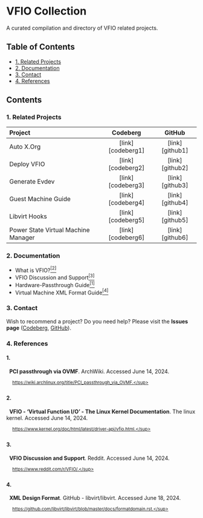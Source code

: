 # VFIO Collection
A curated compilation and directory of VFIO related projects.

## Table of Contents
- [1. Related Projects](#1-related-projects)
- [2. Documentation](#2-documentation)
- [3. Contact](#3-contact)
- [4. References](#4-references)

## Contents
### 1. Related Projects
| Project                             | Codeberg          | GitHub          |
| :---                                | :---:             | :---:           |
| Auto X.Org                          | [link][codeberg1] | [link][github1] |
| Deploy VFIO                         | [link][codeberg2] | [link][github2] |
| Generate Evdev                      | [link][codeberg3] | [link][github3] |
| Guest Machine Guide                 | [link][codeberg4] | [link][github4] |
| Libvirt Hooks                       | [link][codeberg5] | [link][github5] |
| Power State Virtual Machine Manager | [link][codeberg6] | [link][github6] |

[related-codeberg1]: https://codeberg.org/portellam/auto-xorg
[related-github1]:   https://github.com/portellam/auto-xorg
[related-codeberg2]: https://codeberg.org/portellam/deploy-VFIO
[related-github2]:   https://github.com/portellam/deploy-VFIO
[related-codeberg3]: https://codeberg.org/portellam/generate-evdev
[related-github3]:   https://github.com/portellam/generate-evdev
[related-codeberg4]: https://codeberg.org/portellam/guest-machine-guide
[related-github4]:   https://github.com/portellam/guest-machine-guide
[related-codeberg5]: https://codeberg.org/portellam/libvirt-hooks
[related-github5]:   https://github.com/portellam/libvirt-hooks
[related-codeberg6]: https://codeberg.org/portellam/powerstate-virtmanager
[related-github6]:   https://github.com/portellam/powerstate-virtmanager

### 2. Documentation
- What is VFIO?[<sup>[2]</sup>](#2)
- VFIO Discussion and Support[<sup>[3]</sup>](#3)
- Hardware-Passthrough Guide[<sup>[1]</sup>](#1)
- Virtual Machine XML Format Guide[<sup>[4]</sup>](#4)

### 3. Contact
Wish to recommend a project? Do you
need help? Please visit the **Issues page** ([Codeberg][codeberg-issues],
[GitHub][github-issues]).

[codeberg-issues]: https://codeberg.org/portellam/vfio-collection/issues
[github-issues]:   https://github.com/portellam/vfio-collection/issues

### 4. References
#### 1.
&nbsp;&nbsp;**PCI passthrough via OVMF**. ArchWiki. Accessed June 14, 2024.

&nbsp;&nbsp;&nbsp;&nbsp;<sup>https://wiki.archlinux.org/title/PCI_passthrough_via_OVMF.</sup>

#### 2.
&nbsp;&nbsp;**VFIO - ‘Virtual Function I/O’ - The Linux Kernel Documentation**.
The linux kernel. Accessed June 14, 2024.

&nbsp;&nbsp;&nbsp;&nbsp;<sup>https://www.kernel.org/doc/html/latest/driver-api/vfio.html.</sup>

#### 3.
&nbsp;&nbsp;**VFIO Discussion and Support**. Reddit. Accessed June 14, 2024.

&nbsp;&nbsp;&nbsp;&nbsp;<sup>https://www.reddit.com/r/VFIO/.</sup>

#### 4.
&nbsp;&nbsp;**XML Design Format**. GitHub - libvirt/libvirt. Accessed June 18, 2024.

&nbsp;&nbsp;&nbsp;&nbsp;<sup>https://github.com/libvirt/libvirt/blob/master/docs/formatdomain.rst.</sup>
